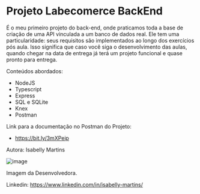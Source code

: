 # Projeto Labecomerce BackEnd

É o meu primeiro projeto do back-end, onde praticamos toda a base de criação de uma API vinculada a um banco de dados real.
Ele tem uma particularidade: seus requisitos são implementados ao longo dos exercícios pós aula. Isso significa que caso você siga o desenvolvimento das aulas, quando chegar na data de entrega já terá um projeto funcional e quase pronto para entrega.

Conteúdos abordados:

- NodeJS
- Typescript
- Express
- SQL e SQLite
- Knex
- Postman

Link para a documentação no Postman do Projeto:
- https://bit.ly/3mXPeip 

Autora: Isabelly Martins

![image](https://user-images.githubusercontent.com/108687907/234114910-01e65477-2d34-486a-9784-b11b00a1409f.png)

Imagem da Desenvolvedora.

Linkedin:
https://www.linkedin.com/in/isabelly-martins/
